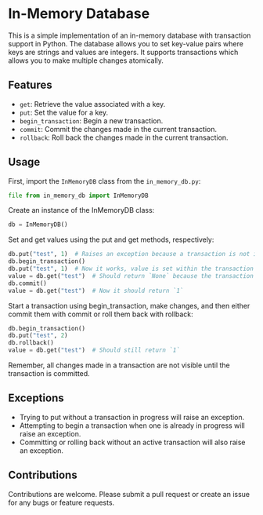 # In-Memory Database

This is a simple implementation of an in-memory database with transaction support in Python. The database allows you to set key-value pairs where keys are strings and values are integers. It supports transactions which allows you to make multiple changes atomically.

## Features

- `get`: Retrieve the value associated with a key.
- `put`: Set the value for a key.
- `begin_transaction`: Begin a new transaction.
- `commit`: Commit the changes made in the current transaction.
- `rollback`: Roll back the changes made in the current transaction.

## Usage

First, import the `InMemoryDB` class from the `in_memory_db.py`:
```python
file from in_memory_db import InMemoryDB
```
Create an instance of the InMemoryDB class:
```python
db = InMemoryDB()
```

Set and get values using the put and get methods, respectively:

```python
db.put("test", 1)  # Raises an exception because a transaction is not in progress
db.begin_transaction()
db.put("test", 1)  # Now it works, value is set within the transaction
value = db.get("test")  # Should return `None` because the transaction is not committed yet
db.commit()
value = db.get("test")  # Now it should return `1`
```

Start a transaction using begin_transaction, make changes, and then either commit them with commit or roll them back with rollback:

```python
db.begin_transaction()
db.put("test", 2)
db.rollback()
value = db.get("test")  # Should still return `1`
```

Remember, all changes made in a transaction are not visible until the transaction is committed.

## Exceptions
- Trying to put without a transaction in progress will raise an exception.
- Attempting to begin a transaction when one is already in progress will raise an exception.
- Committing or rolling back without an active transaction will also raise an exception.

## Contributions
Contributions are welcome. Please submit a pull request or create an issue for any bugs or feature requests.
  
